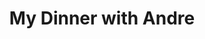 ---
title: "My Dinner with Andre"
year: 1981
rating: 4
stars: "★★★★"
liked: true
rewatched: false
permalink: "my-dinner-with-andre"
watched_on: 2025-05-26
---